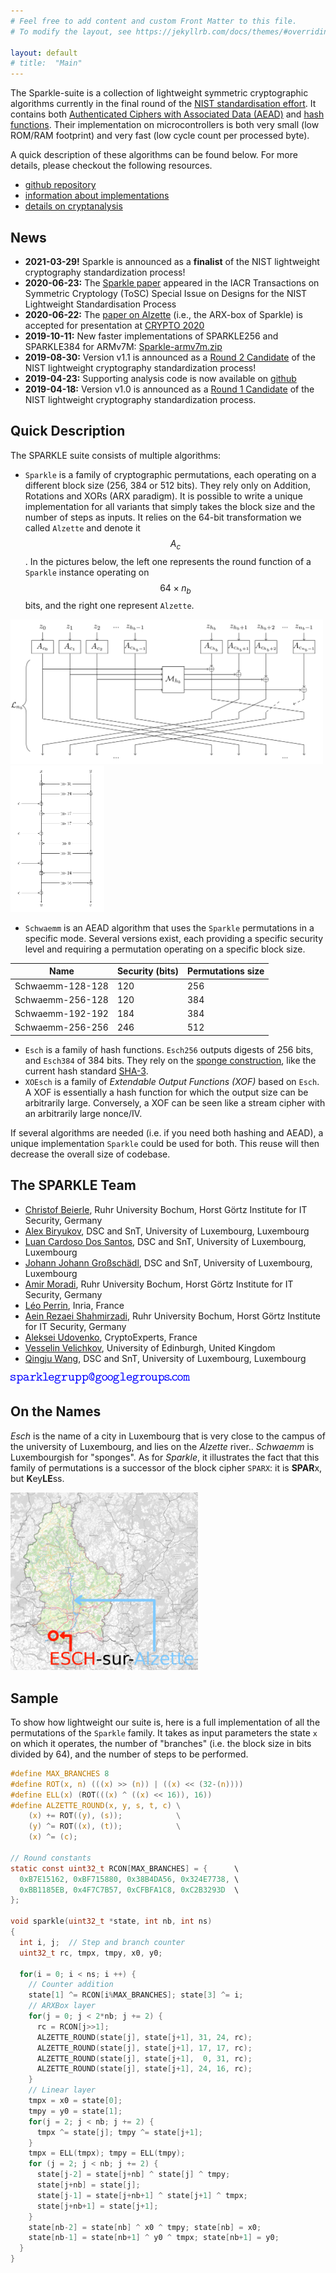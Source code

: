 ```yaml
---
# Feel free to add content and custom Front Matter to this file.
# To modify the layout, see https://jekyllrb.com/docs/themes/#overriding-theme-defaults

layout: default
# title:  "Main"
---
```




The Sparkle-suite is a collection of lightweight symmetric cryptographic algorithms currently in the final round of the [NIST standardisation effort](https://csrc.nist.gov/Projects/lightweight-cryptography/). It contains both [Authenticated Ciphers with Associated Data (AEAD)](https://en.wikipedia.org/wiki/Authenticated_encryption#Authenticated_encryption_with_associated_data_(AEAD)) and [hash functions](https://en.wikipedia.org/wiki/Hash_function).
Their implementation on microcontrollers is both very small (low ROM/RAM footprint) and very fast (low cycle count per processed byte).

A quick description of these algorithms can be found below. For more details, please checkout the following resources.
- [github repository](https://github.com/cryptolu/sparkle)
- [information about implementations](/implementations)
- [details on cryptanalysis](/cryptanalysis)


## News

- **2021-03-29!** Sparkle is announced as a **finalist** of the NIST lightweight cryptography standardization process!
- **2020-06-23:** The [Sparkle paper](https://tosc.iacr.org/index.php/ToSC/article/view/8627/8193) appeared in the IACR Transactions on Symmetric Cryptology (ToSC) Special Issue on Designs for the NIST Lightweight Standardisation Process
- **2020-06-22:** The [paper on Alzette](https://eprint.iacr.org/2019/1378) (i.e., the ARX-box of Sparkle) is accepted for presentation at [CRYPTO 2020](https://crypto.iacr.org/2020/acceptedpapers.php)
- **2019-10-11:** New faster implementations of SPARKLE256 and SPARKLE384 for ARMv7M: [Sparkle-armv7m.zip](https://cryptolux.org/images/a/a0/Sparkle-armv7m.zip)
- **2019-08-30:** Version v1.1 is announced as a [Round 2 Candidate](https://csrc.nist.gov/Projects/Lightweight-Cryptography/Round-2-Candidates) of the NIST lightweight cryptography standardization process!
- **2019-04-23:** Supporting analysis code is now available on [github](https://github.com/cryptolu/sparkle)
- **2019-04-18:** Version v1.0 is announced as a [Round 1 Candidate](https://csrc.nist.gov/Projects/Lightweight-Cryptography/Round-1-Candidates) of the NIST lightweight cryptography standardization process.

## Quick Description

The SPARKLE suite consists of multiple algorithms:
- `Sparkle` is a family of cryptographic permutations, each operating on a different block size (256, 384 or 512 bits). They rely only on Addition, Rotations and XORs (ARX paradigm). It is possible to write a unique implementation for all variants that simply takes the block size and the number of steps as inputs.
It relies on the 64-bit transformation we called `Alzette` and denote it $$A_c$$. In the pictures below, the left one represents the round function of a `Sparkle` instance operating on $$64×n_b$$ bits, and the right one represent `Alzette`.

<img src="./assets/sparkle-round.png" width="500" alt="A diagram of the round function of `Sparkle`">
<img src="./assets/alzette.png" width="150" alt="The `Alzette` transformation">

- `Schwaemm` is an AEAD algorithm that uses the `Sparkle` permutations in a specific mode. Several versions exist, each providing a specific security level and requiring a permutation operating on a specific block size.

| Name | Security (bits) | Permutations size | 
|------|----------------|-------------------|
| Schwaemm-128-128 | 120 | 256 |
| Schwaemm-256-128 | 120 | 384 |
| Schwaemm-192-192 | 184 | 384 |
| Schwaemm-256-256 | 246 | 512 |

- `Esch` is a family of hash functions. `Esch256` outputs digests of 256 bits, and `Esch384` of 384 bits. They rely on the [sponge construction](https://en.wikipedia.org/wiki/Sponge_function), like the current hash standard [SHA-3](https://en.wikipedia.org/wiki/SHA-3).
- `XOEsch` is a family of *Extendable Output Functions (XOF)* based on `Esch`. A XOF is essentially a hash function for which the output size can be arbitrarily large. Conversely, a XOF can be seen like a stream cipher with an arbitrarily large nonce/IV.

If several algorithms are needed (i.e. if you need both hashing and AEAD), a unique implementation `Sparkle` could be used for both. This reuse will then decrease the overall size of codebase.

<!-- Our algorithms are among the top performers on micro-controllers of the NIST lightweight standardization effort, see [the dedicated page](./implementations) for more information. -->

<!-- The security of `Esch` and `Schwaemm` relies on the interplay between the corresponding modes of operation and specific properties of the SPARKLE permutations. Thanks to the *Long Trail Strategy*, we provide strong arguments in favour of the security of these algorithms. Our claims are in line with the current state of the literature on this topic, as expalined [here](./cryptanalysis). -->


## The SPARKLE Team

- [Christof Beierle](https://www.crypto.ruhr-uni-bochum.de/staff/beierle.html.en), Ruhr University Bochum, Horst Görtz Institute for IT Security, Germany
- [Alex Biryukov](https://www.cryptolux.org/index.php/Alex_Biryukov), DSC and SnT, University of Luxembourg, Luxembourg
- [Luan Cardoso Dos Santos](https://wwwen.uni.lu/recherche/fstm/dcs/members/luan_cardoso_dos_santos), DSC and SnT, University of Luxembourg, Luxembourg
- [Johann Johann Großschädl](https://sites.google.com/site/groszschaedl/), DSC and SnT, University of Luxembourg, Luxembourg
- [Amir Moradi](https://www.emsec.ruhr-uni-bochum.de/chair/_staff/amir-moradi/), Ruhr University Bochum, Horst Görtz Institute for IT Security, Germany
- [Léo Perrin](https://who.paris.inria.fr/Leo.Perrin/), Inria, France
- [Aein Rezaei Shahmirzadi](https://www.emsec.ruhr-uni-bochum.de/chair/_staff/Aein-RezaeiShahmirzadi/), Ruhr University Bochum, Horst Görtz Institute for IT Security, Germany
- [Aleksei Udovenko](https://affine.group/), CryptoExperts, France
- [Vesselin Velichkov](https://www.research.ed.ac.uk/en/persons/vesselin-velichkov), University of Edinburgh, United Kingdom
- [Qingju Wang](https://wwwen.uni.lu/snt/people/qingju_wang), DSC and SnT, University of Luxembourg, Luxembourg

<img src="/assets/emmaaiil.png" alt="Contact" />

## On the Names

*Esch* is the name of a city in Luxembourg that is very close to the campus of the university of Luxembourg, and lies on the *Alzette* river.. *Schwaemm* is Luxembourgish for "sponges". As for *Sparkle*, it illustrates the fact that this family of permutations is a successor of the block cipher `SPARX`: it is **SPAR**x, but **K**ey**LE**ss.

<img src="./assets/alzette-desature-esch.png" width="300" alt="Map of Luxembourg" />


## Sample

To show how lightweight our suite is, here is a full implementation of all the permutations of the `Sparkle` family. It takes as input parameters the state `x` on which it operates, the number of "branches" (i.e. the block size in bits divided by 64), and the number of steps to be performed.

```c
#define MAX_BRANCHES 8
#define ROT(x, n) (((x) >> (n)) | ((x) << (32-(n))))
#define ELL(x) (ROT(((x) ^ ((x) << 16)), 16))
#define ALZETTE_ROUND(x, y, s, t, c) \
    (x) += ROT((y), (s));            \
    (y) ^= ROT((x), (t));            \
    (x) ^= (c);

// Round constants
static const uint32_t RCON[MAX_BRANCHES] = {      \
  0xB7E15162, 0xBF715880, 0x38B4DA56, 0x324E7738, \
  0xBB1185EB, 0x4F7C7B57, 0xCFBFA1C8, 0xC2B3293D  \
};

void sparkle(uint32_t *state, int nb, int ns)
{
  int i, j;  // Step and branch counter
  uint32_t rc, tmpx, tmpy, x0, y0;
  
  for(i = 0; i < ns; i ++) {
    // Counter addition
    state[1] ^= RCON[i%MAX_BRANCHES]; state[3] ^= i;
    // ARXBox layer
    for(j = 0; j < 2*nb; j += 2) {
      rc = RCON[j>>1];
      ALZETTE_ROUND(state[j], state[j+1], 31, 24, rc);
      ALZETTE_ROUND(state[j], state[j+1], 17, 17, rc);
      ALZETTE_ROUND(state[j], state[j+1],  0, 31, rc);
      ALZETTE_ROUND(state[j], state[j+1], 24, 16, rc);
    }
    // Linear layer
    tmpx = x0 = state[0];
    tmpy = y0 = state[1];
    for(j = 2; j < nb; j += 2) {
      tmpx ^= state[j]; tmpy ^= state[j+1];
    }
    tmpx = ELL(tmpx); tmpy = ELL(tmpy);
    for (j = 2; j < nb; j += 2) {
      state[j-2] = state[j+nb] ^ state[j] ^ tmpy;
      state[j+nb] = state[j];
      state[j-1] = state[j+nb+1] ^ state[j+1] ^ tmpx;
      state[j+nb+1] = state[j+1];
    }
    state[nb-2] = state[nb] ^ x0 ^ tmpy; state[nb] = x0;
    state[nb-1] = state[nb+1] ^ y0 ^ tmpx; state[nb+1] = y0;
  }
}
```
